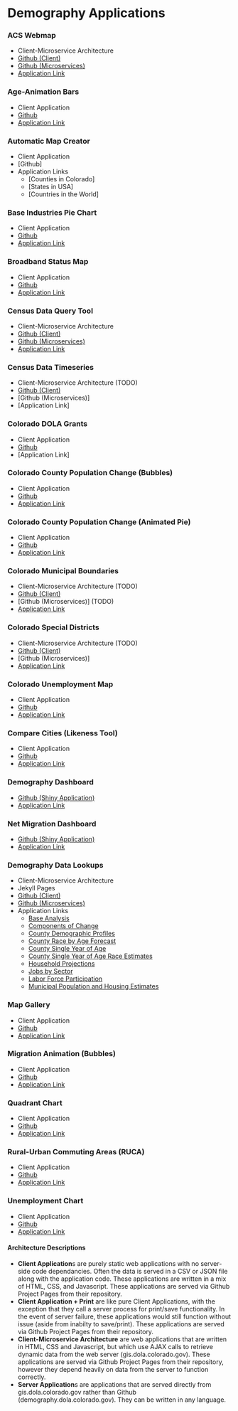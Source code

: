# Demography Applications


### ACS Webmap 
- Client-Microservice Architecture
- [Github (Client)](https://github.com/royhobbstn/CensusAPI_Map)
- [Github (Microservices)](https://github.com/royhobbstn/MS_CensusMap)
- [Application Link](https://demography.dola.colorado.gov/CensusAPI_Map)

### Age-Animation Bars
- Client Application
- [Github](https://github.com/royhobbstn/Age-Animation-Bars)
- [Application Link](https://demography.dola.colorado.gov/Age-Animation-Bars)

### Automatic Map Creator
- Client Application
- [Github]
- Application Links
  - [Counties in Colorado]
  - [States in USA]
  - [Countries in the World]

### Base Industries Pie Chart
- Client Application
- [Github](https://github.com/royhobbstn/CO_BaseIndustries)
- [Application Link](https://demography.dola.colorado.gov/CO_BaseIndustries)

### Broadband Status Map
- Client Application
- [Github](https://github.com/royhobbstn/D3_BroadbandStatus)
- [Application Link](https://dola.colorado.gov/gis-cms/content/interactive-broadband-map)

### Census Data Query Tool
- Client-Microservice Architecture
- [Github (Client)](https://github.com/royhobbstn/CensusAPI)
- [Github (Microservices)](https://github.com/royhobbstn/MS_CensusAPI)
- [Application Link](https://demography.dola.colorado.gov/CensusAPI)

### Census Data Timeseries
- Client-Microservice Architecture (TODO)
- [Github (Client)](https://github.com/royhobbstn/CensusAPI_Timeseries)
- [Github (Microservices)]
- [Application Link]

### Colorado DOLA Grants
- Client Application
- [Github](https://github.com/royhobbstn/CO_Grants)
- [Application Link]

### Colorado County Population Change (Bubbles)
- Client Application
- [Github](https://github.com/royhobbstn/Population-Bubbles)
- [Application Link](https://demography.dola.colorado.gov/Population-Bubbles)

### Colorado County Population Change (Animated Pie)
- Client Application
- [Github](https://github.com/royhobbstn/Animated-Pie)
- [Application Link](https://demography.dola.colorado.gov/Animated-Pie)

### Colorado Municipal Boundaries
- Client-Microservice Architecture (TODO)
- [Github (Client)](https://github.com/royhobbstn/CO_Muni)
- [Github (Microservices)] (TODO)
- [Application Link](https://demography.dola.colorado.gov/CO_Muni)

### Colorado Special Districts
- Client-Microservice Architecture (TODO)
- [Github (Client)](https://github.com/royhobbstn/CO_SpecialDistrict)
- [Github (Microservices)]
- [Application Link](https://demography.dola.colorado.gov/CO_SpecialDistrict)

### Colorado Unemployment Map
- Client Application
- [Github](https://github.com/royhobbstn/CO_BLS_Unemployment)
- [Application Link](https://demography.dola.colorado.gov/CO_BLS_Unemployment)

### Compare Cities (Likeness Tool)
- Client Application
- [Github](https://github.com/royhobbstn/CompareCities)
- [Application Link](https://demography.dola.colorado.gov/CompareCities)

### Demography Dashboard
- [Github (Shiny Application)](https://github.com/ColoradoDemography/demographic_dashboard)
- [Application Link](https://gis.dola.colorado.gov/apps/demographic_dashboard/)

### Net Migration Dashboard
- [Github (Shiny Application)](https://github.com/ColoradoDemography/netmigration_dashboard)
- [Application Link](https://gis.dola.colorado.gov/apps/netmigration_dashboard/)


### Demography Data Lookups
- Client-Microservice Architecture
- Jekyll Pages
- [Github (Client)](https://github.com/royhobbstn/Demog-Lookup-Clients)
- [Github (Microservices)](https://github.com/royhobbstn/MS_Demog_Lookups)
- Application Links
  - [Base Analysis](https://demography.dola.colorado.gov/economy-labor-force/data/base-analysis/)
  - [Components of Change](https://demography.dola.colorado.gov/births-deaths-migration/data/components-change/)
  - [County Demographic Profiles](https://demography.dola.colorado.gov/population/data/county-profile/)
  - [County Race by Age Forecast](https://demography.dola.colorado.gov/population/data/race-forecast/)
  - [County Single Year of Age](https://demography.dola.colorado.gov/population/data/county-sya/)
  - [County Single Year of Age Race Estimates](https://demography.dola.colorado.gov/population/data/race-estimate/)
  - [Household Projections](https://demography.dola.colorado.gov/housing-and-households/data/household-projections/)
  - [Jobs by Sector](https://demography.dola.colorado.gov/economy-labor-force/data/jobs-by-sector/)
  - [Labor Force Participation](https://demography.dola.colorado.gov/economy-labor-force/data/labor-force/)
  - [Municipal Population and Housing Estimates](https://demography.dola.colorado.gov/population/data/muni-pop-housing/)

### Map Gallery
- Client Application
- [Github](https://github.com/royhobbstn/CO_Map_Gallery)
- [Application Link](https://demography.dola.colorado.gov/CO_Map_Gallery)

### Migration Animation (Bubbles)
- Client Application
- [Github](https://github.com/royhobbstn/Migration-Bubbles)
- [Application Link](https://demography.dola.colorado.gov/Migration-Bubbles)

### Quadrant Chart
- Client Application
- [Github](https://github.com/royhobbstn/D3_Quadrant)
- [Application Link](https://demography.dola.colorado.gov/D3_Quadrant)

### Rural-Urban Commuting Areas (RUCA)
- Client Application
- [Github](https://github.com/royhobbstn/CO_RUCA)
- [Application Link](https://demography.dola.colorado.gov/CO_RUCA)

### Unemployment Chart
- Client Application
- [Github](https://github.com/royhobbstn/D3_Unemployment)
- [Application Link](https://demography.dola.colorado.gov/D3_Unemployment)


#### Architecture Descriptions

- **Client Application**s are purely static web applications with no server-side code dependancies.  Often the data is served in a CSV or JSON file along with the application code.  These applications are written in a mix of HTML, CSS, and Javascript.  These applications are served via Github Project Pages from their repository.
- **Client Application + Print** are like pure Client Applications, with the exception that they call a server process for print/save functionality.  In the event of server failure, these applications would still function without issue (aside from inabilty to save/print).  These applications are served via Github Project Pages from their repository.
- **Client-Microservice Architecture** are web applications that are written in HTML, CSS and Javascript, but which use AJAX calls to retrieve dynamic data from the web server (gis.dola.colorado.gov).   These applications are served via Github Project Pages from their repository, however they depend heavily on data from the server to function correctly.
- **Server Application**s are applications that are served directly from gis.dola.colorado.gov rather than Github (demography.dola.colorado.gov).  They can be written in any language.

